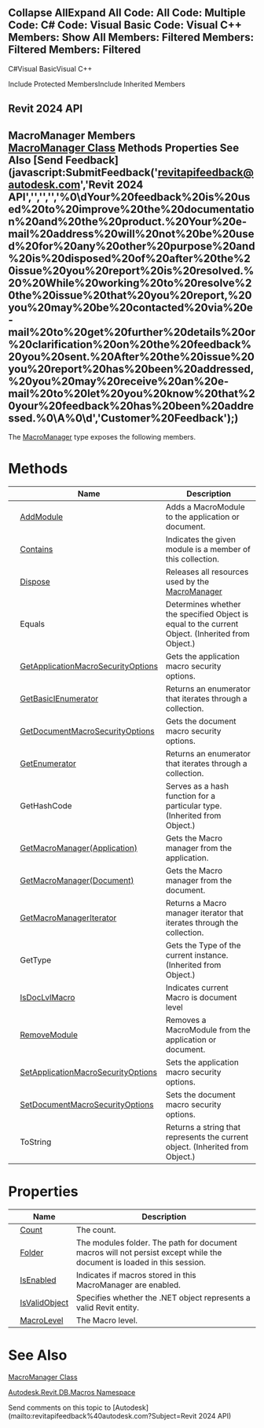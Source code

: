 ﻿

Collapse AllExpand All Code: All Code: Multiple Code: C# Code: Visual Basic Code: Visual C++  Members: Show All Members: Filtered Members: Filtered Members: Filtered   
---  
  
C#Visual BasicVisual C++

Include Protected MembersInclude Inherited Members

Revit 2024 API  
---  
MacroManager Members  
[MacroManager Class](49eb4b8a-ae13-95e7-fef4-11347bbb67d3.md) Methods Properties See Also [Send Feedback](javascript:SubmitFeedback\('revitapifeedback@autodesk.com','Revit 2024 API','','','','%0\\dYour%20feedback%20is%20used%20to%20improve%20the%20documentation%20and%20the%20product.%20Your%20e-mail%20address%20will%20not%20be%20used%20for%20any%20other%20purpose%20and%20is%20disposed%20of%20after%20the%20issue%20you%20report%20is%20resolved.%20%20While%20working%20to%20resolve%20the%20issue%20that%20you%20report,%20you%20may%20be%20contacted%20via%20e-mail%20to%20get%20further%20details%20or%20clarification%20on%20the%20feedback%20you%20sent.%20After%20the%20issue%20you%20report%20has%20been%20addressed,%20you%20may%20receive%20an%20e-mail%20to%20let%20you%20know%20that%20your%20feedback%20has%20been%20addressed.%0\\A%0\\d','Customer%20Feedback'\);)  
---  
  
The [MacroManager](49eb4b8a-ae13-95e7-fef4-11347bbb67d3.md) type exposes the following members.

# Methods

|  | Name | Description |
| --- | --- | --- |
|  | [AddModule](66ea5747-0492-62d8-8869-5a2455977348.md) | Adds a MacroModule to the application or document. |
|  | [Contains](01c64409-346b-5d8c-757c-28fde44938c4.md) | Indicates the given module is a member of this collection. |
|  | [Dispose](15cd3357-e8b7-6931-8806-5f8d14d7e44a.md) | Releases all resources used by the [MacroManager](49eb4b8a-ae13-95e7-fef4-11347bbb67d3.md) |
|  | Equals | Determines whether the specified Object is equal to the current Object. (Inherited from Object.) |
|  | [GetApplicationMacroSecurityOptions](2a2a21df-26ac-0ed2-c154-d58c615e7cbf.md) | Gets the application macro security options. |
|  | [GetBasicIEnumerator](52c5bee7-80b1-a1a2-b01b-e1c3a13460d0.md) | Returns an enumerator that iterates through a collection. |
|  | [GetDocumentMacroSecurityOptions](62474c63-9650-c5e8-7a42-618a557faea2.md) | Gets the document macro security options. |
|  | [GetEnumerator](c2aaccac-a7d0-51f3-8042-c51ca87d686f.md) | Returns an enumerator that iterates through a collection. |
|  | GetHashCode | Serves as a hash function for a particular type.  (Inherited from Object.) |
|  | [GetMacroManager(Application)](b4f96c52-afc8-6b22-186b-8e485d0ea7c1.md) | Gets the Macro manager from the application. |
|  | [GetMacroManager(Document)](e230f53e-de22-47e0-4539-5bf5ba88e473.md) | Gets the Macro manager from the document. |
|  | [GetMacroManagerIterator](00849391-fb3b-9381-4b9a-af908024c311.md) | Returns a Macro manager iterator that iterates through the collection. |
|  | GetType | Gets the Type of the current instance. (Inherited from Object.) |
|  | [IsDocLvlMacro](76941534-0983-c6f9-bcec-ad38991f17b5.md) | Indicates current Macro is document level |
|  | [RemoveModule](c22a452e-578c-d468-e041-e70fd72cc78f.md) | Removes a MacroModule from the application or document. |
|  | [SetApplicationMacroSecurityOptions](0adef94d-9b9f-4409-d543-c023c0041301.md) | Sets the application macro security options. |
|  | [SetDocumentMacroSecurityOptions](df7cf42d-8613-1d41-7d0c-182b2f9588cd.md) | Sets the document macro security options. |
|  | ToString | Returns a string that represents the current object. (Inherited from Object.) |
  
# Properties

|  | Name | Description |
| --- | --- | --- |
|  | [Count](f45c467a-b777-db16-cd48-87ae7deda4c1.md) | The count. |
|  | [Folder](8d2294e3-1ca6-7e18-7330-5d32a0ad9690.md) | The modules folder. The path for document macros will not persist except while the document is loaded in this session. |
|  | [IsEnabled](08e6559b-28e7-330d-44be-bfd53a69e239.md) | Indicates if macros stored in this MacroManager are enabled. |
|  | [IsValidObject](70265341-4ddb-6edc-f547-7770ef503d1b.md) | Specifies whether the .NET object represents a valid Revit entity. |
|  | [MacroLevel](fca55ec0-cdcc-739f-edfe-08457134d214.md) | The Macro level. |
  
# See Also

[MacroManager Class](49eb4b8a-ae13-95e7-fef4-11347bbb67d3.md)

[Autodesk.Revit.DB.Macros Namespace](8b8f9876-f4c2-abff-fc5b-79e337d84e01.md)

Send comments on this topic to [Autodesk](mailto:revitapifeedback%40autodesk.com?Subject=Revit 2024 API)